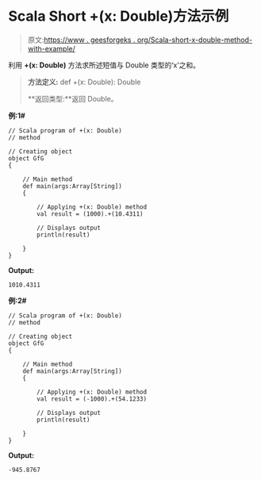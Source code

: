 # Scala Short +(x: Double)方法示例

> 原文:[https://www . geesforgeks . org/Scala-short-x-double-method-with-example/](https://www.geeksforgeeks.org/scala-short-x-double-method-with-example/)

利用 **+(x: Double)** 方法求所述短值与 Double 类型的‘x’之和。

> **方法定义:** def +(x: Double): Double
> 
> **返回类型:**返回 Double。

**例:1#**

```
// Scala program of +(x: Double)
// method

// Creating object
object GfG
{ 

    // Main method
    def main(args:Array[String])
    {

        // Applying +(x: Double) method 
        val result = (1000).+(10.4311)

        // Displays output
        println(result)

    }
} 
```

**Output:**

```
1010.4311

```

**例:2#**

```
// Scala program of +(x: Double)
// method

// Creating object
object GfG
{ 

    // Main method
    def main(args:Array[String])
    {

        // Applying +(x: Double) method
        val result = (-1000).+(54.1233)

        // Displays output
        println(result)

    }
} 
```

**Output:**

```
-945.8767

```